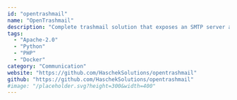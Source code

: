 ```yaml
---
id: "opentrashmail"
name: "OpenTrashmail"
description: "Complete trashmail solution that exposes an SMTP server and has a web interface to manage received emails. Works with multiple and wildcard domains and is fully file based (no database needed). Includes RSS feeds and JSON API."
tags:
  - "Apache-2.0"
  - "Python"
  - "PHP"
  - "Docker"
category: "Communication"
website: "https://github.com/HaschekSolutions/opentrashmail"
github: "https://github.com/HaschekSolutions/opentrashmail"
#image: "/placeholder.svg?height=300&width=400"
---
```


